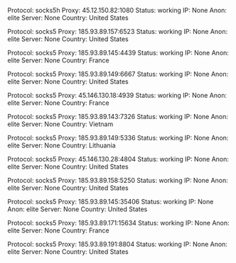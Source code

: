 Protocol: socks5h
Proxy: 45.12.150.82:1080
Status: working
IP: None
Anon: elite
Server: None
Country: United States

Protocol: socks5
Proxy: 185.93.89.157:6523
Status: working
IP: None
Anon: elite
Server: None
Country: United States

Protocol: socks5
Proxy: 185.93.89.145:4439
Status: working
IP: None
Anon: elite
Server: None
Country: France

Protocol: socks5
Proxy: 185.93.89.149:6667
Status: working
IP: None
Anon: elite
Server: None
Country: United States

Protocol: socks5
Proxy: 45.146.130.18:4939
Status: working
IP: None
Anon: elite
Server: None
Country: France

Protocol: socks5
Proxy: 185.93.89.143:7326
Status: working
IP: None
Anon: elite
Server: None
Country: Vietnam

Protocol: socks5
Proxy: 185.93.89.149:5336
Status: working
IP: None
Anon: elite
Server: None
Country: Lithuania

Protocol: socks5
Proxy: 45.146.130.28:4804
Status: working
IP: None
Anon: elite
Server: None
Country: United States

Protocol: socks5
Proxy: 185.93.89.158:5250
Status: working
IP: None
Anon: elite
Server: None
Country: United States

Protocol: socks5
Proxy: 185.93.89.145:35406
Status: working
IP: None
Anon: elite
Server: None
Country: United States

Protocol: socks5
Proxy: 185.93.89.171:15634
Status: working
IP: None
Anon: elite
Server: None
Country: France

Protocol: socks5
Proxy: 185.93.89.191:8804
Status: working
IP: None
Anon: elite
Server: None
Country: United States

